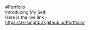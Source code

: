 #Portfolio                                                                                                                                                                                                                                                                                                                                                                                                                           
Introducing My Self..                                                                                                                                                              
Here is the live link -                                  
https://ak-singh027.github.io/Portfolio/
